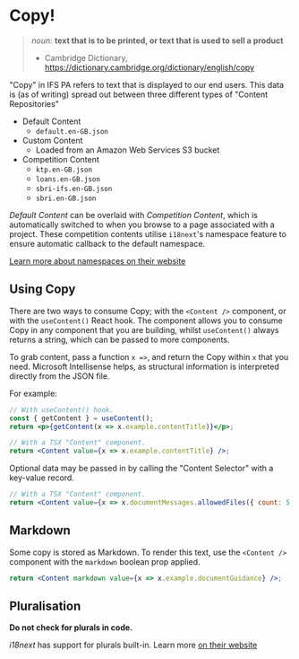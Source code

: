 # Copy!

> _noun_: **text that is to be printed, or text that is used to sell a product**
>
> - Cambridge Dictionary, https://dictionary.cambridge.org/dictionary/english/copy

"Copy" in IFS PA refers to text that is displayed to our end users.
This data is (as of writing) spread out between three different types of "Content Repositories"

- Default Content
  - `default.en-GB.json`
- Custom Content
  - Loaded from an Amazon Web Services S3 bucket
- Competition Content
  - `ktp.en-GB.json`
  - `loans.en-GB.json`
  - `sbri-ifs.en-GB.json`
  - `sbri.en-GB.json`

_Default Content_ can be overlaid with _Competition Content_, which is automatically switched to
when you browse to a page associated with a project. These competition contents utilise `i18next`'s
namespace feature to ensure automatic callback to the default namespace.

[Learn more about namespaces on their website](https://www.i18next.com/principles/namespaces)

## Using Copy

There are two ways to consume Copy; with the `<Content />` component, or with the `useContent()`
React hook. The component allows you to consume Copy in any component that you are building, whilst
`useContent()` always returns a string, which can be passed to more components.

To grab content, pass a function `x =>`, and return the Copy within `x` that you need.
Microsoft Intellisense helps, as structural information is interpreted directly from the JSON file.

For example:

```jsx
// With useContent() hook.
const { getContent } = useContent();
return <p>{getContent(x => x.example.contentTitle)}</p>;
```

```jsx
// With a TSX "Content" component.
return <Content value={x => x.example.contentTitle} />;
```

Optional data may be passed in by calling the "Content Selector" with a key-value record.

```jsx
// With a TSX "Content" component.
return <Content value={x => x.documentMessages.allowedFiles({ count: 5 })} />;
```

## Markdown

Some copy is stored as Markdown. To render this text, use the `<Content />` component with the
`markdown` boolean prop applied.

```jsx
return <Content markdown value={x => x.example.documentGuidance} />;
```

## Pluralisation

**Do not check for plurals in code.**

_i18next_ has support for plurals built-in. Learn more [on their website](https://www.i18next.com/translation-function/plurals)
